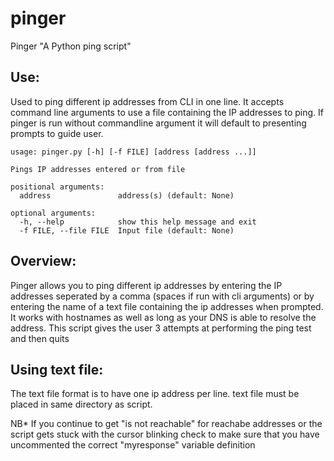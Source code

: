 # pinger
Pinger "A Python ping script"


Use:
----------
Used to ping different ip addresses from CLI in one line.
It accepts command line arguments to use a file containing the IP addresses to ping.
If pinger is run without commandline argument it will default to presenting prompts to guide user.

    usage: pinger.py [-h] [-f FILE] [address [address ...]]

    Pings IP addresses entered or from file

    positional arguments:
      address               address(s) (default: None)

    optional arguments:
      -h, --help            show this help message and exit
      -f FILE, --file FILE  Input file (default: None)


Overview:
---------
Pinger allows you to ping different ip addresses by entering the IP addresses seperated by a comma (spaces if run with cli arguments)
or by entering the name of a text file containing the ip addresses when prompted.
It works with hostnames as well as long as your DNS is able to resolve the address. 
This script gives the user 3 attempts at performing the ping test and then quits

Using text file:
---------------
The text file format is to have one ip address per line.
text file must be placed in same directory as script.


NB* If you continue to get "is not reachable" for reachabe addresses or the script gets stuck with the cursor blinking
check to make sure that you have uncommented the correct "myresponse" variable definition 
